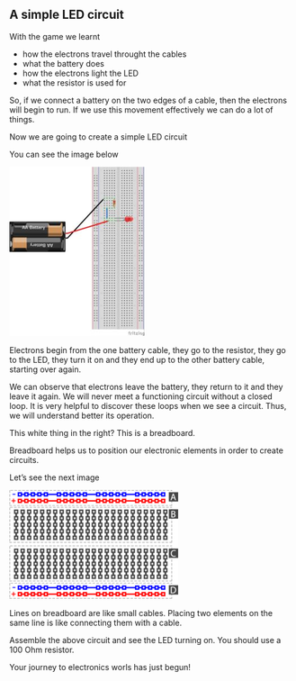 ## A simple LED circuit

With the game we learnt 

+ how the electrons travel throught the cables
+ what the battery does
+ how the electrons light the LED
+ what the resistor is used for

So, if we connect a battery on the two edges of a cable, then the electrons will begin to run. If we use this movement effectively we can do a lot of things.

Now we are going to create a simple LED circuit

You can see the image below

![LED Circuit](images/introduction_bb-240x300.jpg)

Electrons begin from the one battery cable, they go to the resistor, they go to the LED, they turn it on and they end up to the other battery cable, starting over again.

We can observe that electrons leave the battery, they return to it and they leave it again. We will never meet a functioning circuit without a closed loop. It is very helpful to discover these loops when we see a circuit. Thus, we will understand better its operation.

This white thing in the right? This is a breadboard.

Breadboard helps us to position our electronic elements in order to create circuits.

Let’s see the next image

![Breadboard](images/basic_breadboard_layout-300x193.png)

Lines on breadboard are like small cables. Placing two elements on the same line is like connecting them with a cable.

Assemble the above circuit and see the LED turning on. You should use a 100 Ohm resistor.

Your journey to electronics worls has just begun!